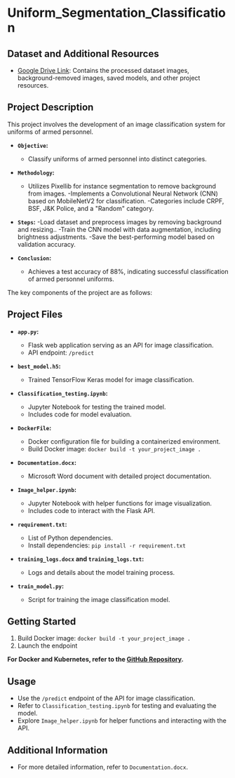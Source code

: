 # Uniform_Segmentation_Classification


## Dataset and Additional Resources

- [Google Drive Link](https://drive.google.com/drive/folders/1HfK11VXf9JGjIigUYfZip74h1ZszWgmL?usp=sharing): Contains the processed dataset images, background-removed images, saved models, and other project resources.

## Project Description

This project involves the development of an image classification system for uniforms of armed personnel. 
- **`Objective`:**
  - Classify uniforms of armed personnel into distinct categories.
 
- **`Methodology`:**
  - Utilizes Pixellib for instance segmentation to remove background from images.
  -Implements a Convolutional Neural Network (CNN) based on MobileNetV2 for classification.
  -Categories include CRPF, BSF, J&K Police, and a "Random" category.

- **`Steps`:**
  -Load dataset and preprocess images by removing background and resizing..
  -Train the CNN model with data augmentation, including brightness adjustments.
  -Save the best-performing model based on validation accuracy.

- **`Conclusion`:**
  - Achieves a test accuracy of 88%, indicating successful classification of armed personnel uniforms.

The key components of the project are as follows:

## Project Files

- **`app.py`:**
  - Flask web application serving as an API for image classification.
  - API endpoint: `/predict`

- **`best_model.h5`:**
  - Trained TensorFlow Keras model for image classification.

- **`Classification_testing.ipynb`:**
  - Jupyter Notebook for testing the trained model.
  - Includes code for model evaluation.

- **`DockerFile`:**
  - Docker configuration file for building a containerized environment.
  - Build Docker image: `docker build -t your_project_image .`

- **`Documentation.docx`:**
  - Microsoft Word document with detailed project documentation.

- **`Image_helper.ipynb`:**
  - Jupyter Notebook with helper functions for image visualization.
  - Includes code to interact with the Flask API.

- **`requirement.txt`:**
  - List of Python dependencies.
  - Install dependencies: `pip install -r requirement.txt`

- **`training_logs.docx` and `training_logs.txt`:**
  - Logs and details about the model training process.

- **`train_model.py`:**
  - Script for training the image classification model.


## Getting Started

1. Build Docker image: `docker build -t your_project_image .`
2. Launch the endpoint

**For Docker and Kubernetes, refer to the [GitHub Repository](https://github.com/Pulkit0602/Classification_Model_Deployment).**

## Usage

- Use the `/predict` endpoint of the API for image classification.
- Refer to `Classification_testing.ipynb` for testing and evaluating the model.
- Explore `Image_helper.ipynb` for helper functions and interacting with the API.

## Additional Information

- For more detailed information, refer to `Documentation.docx`.
